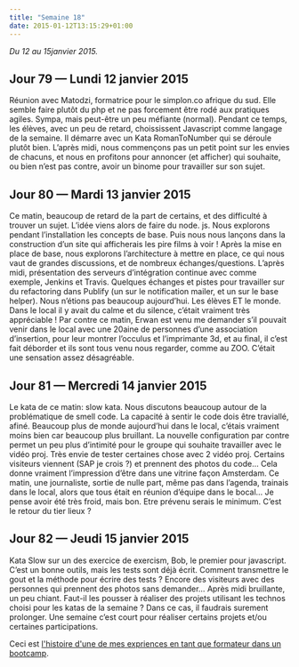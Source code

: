 ```yaml
---
title: "Semaine 18"
date: 2015-01-12T13:15:29+01:00
---
```


*Du 12 au 15janvier 2015.*

Jour 79 — Lundi 12 janvier 2015
-------------------------------

Réunion avec Matodzi, formatrice pour le simplon.co afrique du sud. Elle
semble faire plutôt du php et ne pas forcement être rodé aux pratiques
agiles. Sympa, mais peut-être un peu méfiante (normal). Pendant ce
temps, les élèves, avec un peu de retard, choississent Javascript comme
langage de la semaine. Il démarre avec un Kata RomanToNumber qui se
déroule plutôt bien. L’après midi, nous commençons pas un petit point
sur les envies de chacuns, et nous en profitons pour annoncer (et
afficher) qui souhaite, ou bien n’est pas contre, avoir un binome pour
travailler sur son sujet.

Jour 80 — Mardi 13 janvier 2015
-------------------------------

Ce matin, beaucoup de retard de la part de certains, et des difficulté à
trouver un sujet. L’idée viens alors de faire du node. js. Nous
explorons pendant l’installation les concepts de base. Puis nous nous
lançons dans la construction d’un site qui afficherais les pire films à
voir ! Après la mise en place de base, nous explorons l’architecture à
mettre en place, ce qui nous vaut de grandes discussions, et de nombreux
échanges/questions. L’après midi, présentation des serveurs
d’intégration continue avec comme exemple, Jenkins et Travis. Quelques
échanges et pistes pour travailler sur du refactoring dans Publify (un
sur le notification mailer, et un sur le base helper). Nous n’étions pas
beaucoup aujourd’hui. Les élèves ET le monde. Dans le local il y avait
du calme et du silence, c’était vraiment très appréciable ! Par contre
ce matin, Erwan est venu me demander s’il pouvait venir dans le local
avec une 20aine de personnes d’une association d’insertion, pour leur
montrer l’occulus et l’imprimante 3d, et au final, il c’est fait
déborder et ils sont tous venu nous regarder, comme au ZOO. C’était une
sensation assez désagréable.

Jour 81 — Mercredi 14 janvier 2015
----------------------------------

Le kata de ce matin: slow kata. Nous discutons beaucoup autour de la
problématique de smell code. La capacité à sentir le code dois être
traviallé, afiné. Beaucoup plus de monde aujourd’hui dans le local,
c’étais vraiment moins bien car beaucoup plus bruillant. La nouvelle
configuration par contre permet un peu plus d’intimité pour le groupe
qui souhaite travailler avec le vidéo proj. Très envie de tester
certaines chose avec 2 vidéo proj. Certains visiteurs viennent (SAP je
crois ?) et prennent des photos du code… Cela donne vraiment
l’impression d’être dans une vitrine façon Amsterdam. Ce matin, une
journaliste, sortie de nulle part, même pas dans l’agenda, trainais dans
le local, alors que tous était en réunion d’équipe dans le bocal… Je
pense avoir été très froid, mais bon. Etre prévenu serais le minimum.
C’est le retour du tier lieux ?

Jour 82 — Jeudi 15 janvier 2015
-------------------------------

Kata Slow sur un des exercice de exercism, Bob, le premier pour
javascript. C’est un bonne outils, mais les tests sont déjà écrit.
Comment transmettre le gout et la méthode pour écrire des tests ? Encore
des visiteurs avec des personnes qui prennent des photos sans demander…
Après midi bruillante, un peu chiant. Faut-il les pousser à réaliser des
projets utilisant les technos choisi pour les katas de la semaine ? Dans
ce cas, il faudrais surement prolonger. Une semaine c’est court pour
réaliser certains projets et/ou certaines participations.

Ceci est [l'histoire d'une de mes expriences en tant que formateur dans
un bootcamp](https://yaf.github.io/journal-d-un-formateur-en-2015/).
